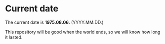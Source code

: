 # Current date

The current date is **1975.08.06.** (YYYY.MM.DD.)

This repository will be good when the world ends, so we will know how long it lasted.